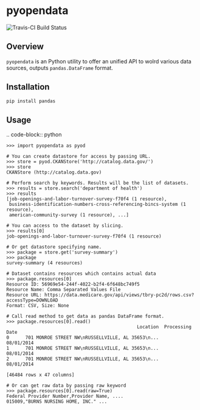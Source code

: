 # pyopendata

![Travis-CI Build Status](https://travis-ci.org/sinhrks/pyopendata.svg)

## Overview

``pyopendata`` is an Python utility to offer an unified API to wolrd various data sources,
outputs ``pandas.DataFrame`` format.

## Installation

```sh
pip install pandas
```

## Usage

.. code-block:: python

    >>> import pyopendata as pyod

    # You can create datastore for access by passing URL.
    >>> store = pyod.CKANStore('http://catalog.data.gov/')
    >>> store
    CKANStore (http://catalog.data.gov)

    # Perform search by keywords. Results will be the list of datasets.
    >>> results = store.search('department of health')
    >>> results
    [job-openings-and-labor-turnover-survey-f70f4 (1 resource),
     business-identification-numbers-cross-referencing-bincs-system (1 resource),
     american-community-survey (1 resource), ...]

    # You can access to the dataset by slicing.
    >>> results[0]
    job-openings-and-labor-turnover-survey-f70f4 (1 resource)

    # Or get datastore specifying name.
    >>> package = store.get('survey-summary')
    >>> package
    survey-summary (4 resources)

    # Dataset contains resources which contains actual data
    >>> package.resources[0]
    Resource ID: 56969e54-244f-4022-b2f4-6f648bc749f5
    Resource Name: Comma Separated Values File
    Resource URL: https://data.medicare.gov/api/views/tbry-pc2d/rows.csv?accessType=DOWNLOAD
    Format: CSV, Size: None

    # Call read method to get data as pandas DataFrame format.
    >>> package.resources[0].read()
                                                    Location  Processing Date
    0      701 MONROE STREET NW\nRUSSELLVILLE, AL 35653\n...       08/01/2014
    1      701 MONROE STREET NW\nRUSSELLVILLE, AL 35653\n...       08/01/2014
    2      701 MONROE STREET NW\nRUSSELLVILLE, AL 35653\n...       08/01/2014

    [46484 rows x 47 columns]

    # Or can get raw data by passing raw keyword
    >>> package.resources[0].read(raw=True)
    Federal Provider Number,Provider Name, ....
    015009,"BURNS NURSING HOME, INC." ...

